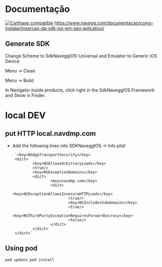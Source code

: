 # Documentação
[![Carthage compatible](https://img.shields.io/badge/Carthage-compatible-4BC51D.svg?style=flat)](https://github.com/Carthage/Carthage)
https://www.navegg.com/documentacao/como-instalar/insercao-da-sdk-ios-em-seu-aplicativo/

## Generate SDK

Change Scheme to SdkNaveggIOS-Universal and Emulator to Generic IOS Device.

Menu -> Clean

Menu -> Build

In Navigator inside products, click right in the SdkNaveggIOS.Framework and Show in Finder.



# local DEV

## put HTTP local.navdmp.com
 - Add the following lines into SDKNaveggIOS -> Info.plist

        `<key>NSAppTransportSecurity</key>
        <dict>
                <key>NSAllowsArbitraryLoads</key>
                <true/>
                <key>NSExceptionDomains</key>
                <dict>
                        <key>navdmp.com</key>
                        <dict>
                                <key>NSExceptionAllowsInsecureHTTPLoads</key>
                                <true/>
                                <key>NSIncludesSubdomains</key>
                                <true/>
                                <key>NSThirdPartyExceptionRequiresForwardSecrecy</key>
                                <false/>
                        </dict>
                </dict>
        </dict>`

## Using pod

 `pod update
  pod install 
`
